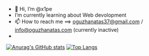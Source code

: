 - 👋 Hi, I’m @x1pe
-  I’m currently learning about Web devolopment
- 📫 How to reach me ==> oguzhanatas37@gmail.com / info@oguzhanatas.com (currently inactive)
-  
[![Anurag's GitHub stats](https://github-readme-stats.vercel.app/api?username=x1pe&theme=radical)](https://github.com/anuraghazra/github-readme-stats)
[![Top Langs](https://github-readme-stats.vercel.app/api/top-langs/?username=x1pe&theme=radical&layout=compact&hide=css,html,scss)](https://github.com/anuraghazra/github-readme-stats)

<!---
xipexipe/xipexipe is a ✨ special ✨ repository because its `README.md` (this file) appears on your GitHub profile.
You can click the Preview link to take a look at your changes.
--->
